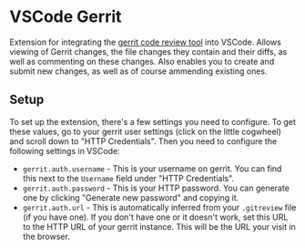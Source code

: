 # VSCode Gerrit

Extension for integrating the [gerrit code review tool](https://www.gerritcodereview.com/) into VSCode. Allows viewing of Gerrit changes, the file changes they contain and their diffs, as well as commenting on these changes. Also enables you to create and submit new changes, as well as of course ammending existing ones.

## Setup

To set up the extension, there's a few settings you need to configure. To get these values, go to your gerrit user settings (click on the little cogwheel) and scroll down to "HTTP Credentials". Then you need to configure the following settings in VSCode:

-   `gerrit.auth.username` - This is your username on gerrit. You can find this next to the `Username` field under "HTTP Credentials".
-   `gerrit.auth.password` - This is your HTTP password. You can generate one by clicking "Generate new password" and copying it.
-   `gerrit.auth.url` - This is automatically inferred from your `.gitreview` file (if you have one). If you don't have one or it doesn't work, set this URL to the HTTP URL of your gerrit instance. This will be the URL your visit in the browser.
